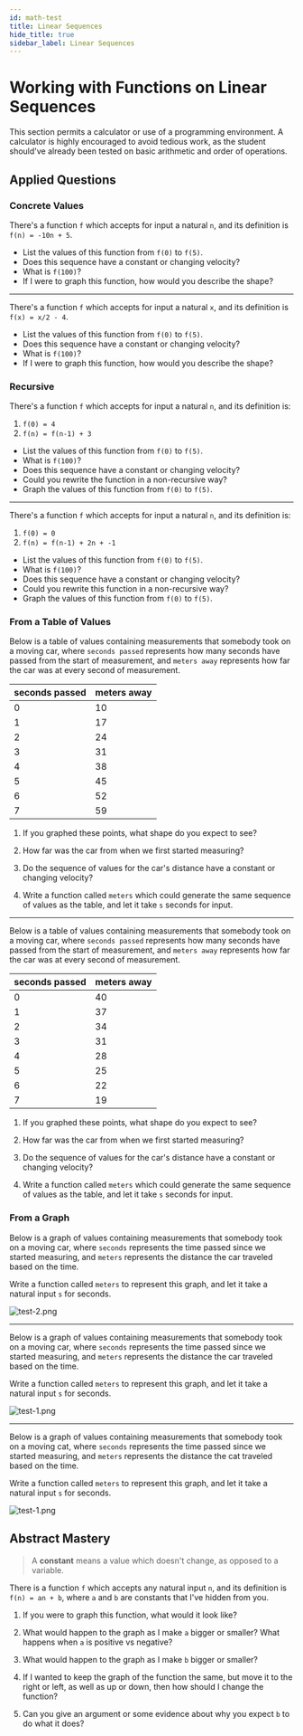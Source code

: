 ```yaml
---
id: math-test
title: Linear Sequences
hide_title: true
sidebar_label: Linear Sequences
---
```


# Working with Functions on Linear Sequences

This section permits a calculator or use of a programming environment. A 
calculator is highly encouraged to avoid tedious work, as the student should've 
already been tested on basic arithmetic and order of operations.

## Applied Questions

### Concrete Values

There's a function `f` which accepts for input a natural `n`, and its definition 
is `f(n) = -10n + 5`.

- List the values of this function from `f(0)` to `f(5)`.
- Does this sequence have a constant or changing velocity?
- What is `f(100)`?
- If I were to graph this function, how would you describe the shape?

---

There's a function `f` which accepts for input a natural `x`, and its definition 
is `f(x) = x/2 - 4`.

- List the values of this function from `f(0)` to `f(5)`.
- Does this sequence have a constant or changing velocity?
- What is `f(100)`?
- If I were to graph this function, how would you describe the shape?

### Recursive

There's a function `f` which accepts for input a natural `n`, and its definition 
is:   
   1. `f(0) = 4`
   2. `f(n) = f(n-1) + 3`
- List the values of this function from `f(0)` to `f(5)`.
- What is `f(100)`?
- Does this sequence have a constant or changing velocity?
- Could you rewrite the function in a non-recursive way?
- Graph the values of this function from `f(0)` to `f(5)`.

---

There's a function `f` which accepts for input a natural `n`, and its definition 
is:
   1. `f(0) = 0`
   2. `f(n) = f(n-1) + 2n + -1`

- List the values of this function from `f(0)` to `f(5)`.
- What is `f(100)`?
- Does this sequence have a constant or changing velocity?
- Could you rewrite this function in a non-recursive way?
- Graph the values of this function from `f(0)` to `f(5)`.

### From a Table of Values

Below is a table of values containing measurements that somebody took on a
moving car, where `seconds passed` represents how many seconds have passed from
the start of measurement, and `meters away` represents how far the car was at
every second of measurement.

seconds passed | meters away
-------------- | -----------
0              | 10
1              | 17
2              | 24
3              | 31
4              | 38
5              | 45
6              | 52
7              | 59

1. If you graphed these points, what shape do you expect to see?

2. How far was the car from when we first started measuring?

3. Do the sequence of values for the car's distance have a constant or changing
   velocity?

4. Write a function called `meters` which could generate the same sequence of
   values as the table, and let it take `s` seconds for input.

---

Below is a table of values containing measurements that somebody took on a
moving car, where `seconds passed` represents how many seconds have passed from
the start of measurement, and `meters away` represents how far the car was at
every second of measurement.

seconds passed | meters away
-------------- | -----------
0              | 40
1              | 37
2              | 34
3              | 31
4              | 28
5              | 25
6              | 22
7              | 19

1. If you graphed these points, what shape do you expect to see?

2. How far was the car from when we first started measuring?

3. Do the sequence of values for the car's distance have a constant or changing
   velocity?

4. Write a function called `meters` which could generate the same sequence of
   values as the table, and let it take `s` seconds for input.

### From a Graph

Below is a graph of values containing measurements that somebody took on a
moving car, where `seconds` represents the time passed since we started
measuring, and `meters` represents the distance the car traveled based on the
time.

Write a function called `meters` to represent this graph, and let it take a
natural input `s` for seconds.

![test-2.png](/img/test-2.png)

---

Below is a graph of values containing measurements that somebody took on a
moving car, where `seconds` represents the time passed since we started
measuring, and `meters` represents the distance the car traveled based on the
time.

Write a function called `meters` to represent this graph, and let it take a
natural input `s` for seconds.

![test-1.png](/img/test-1.png)

---

Below is a graph of values containing measurements that somebody took on a
moving cat, where `seconds` represents the time passed since we started
measuring, and `meters` represents the distance the cat traveled based on the
time.

Write a function called `meters` to represent this graph, and let it take a
natural input `s` for seconds.

![test-1.png](/img/test-3.png)

## Abstract Mastery

> A **constant** means a value which doesn't change, as opposed to a variable.

There is a function `f` which accepts any natural input `n`, and its definition
is `f(n) = an + b`, where `a` and `b` are constants that I've hidden from you.

1. If you were to graph this function, what would it look like?

2. What would happen to the graph as I make `a` bigger or smaller? What happens
   when `a` is positive vs negative?

3. What would happen to the graph as I make `b` bigger or smaller?

4. If I wanted to keep the graph of the function the same, but move it to the
   right or left, as well as up or down, then how should I change the function?

5. Can you give an argument or some evidence about why you expect `b` to do what
   it does?
